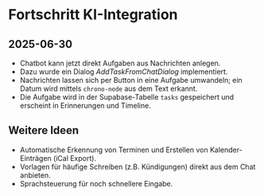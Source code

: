 # Fortschritt KI-Integration

## 2025-06-30
- Chatbot kann jetzt direkt Aufgaben aus Nachrichten anlegen.
- Dazu wurde ein Dialog *AddTaskFromChatDialog* implementiert.
- Nachrichten lassen sich per Button in eine Aufgabe umwandeln; ein Datum wird mittels `chrono-node` aus dem Text erkannt.
- Die Aufgabe wird in der Supabase-Tabelle `tasks` gespeichert und erscheint in Erinnerungen und Timeline.

## Weitere Ideen
- Automatische Erkennung von Terminen und Erstellen von Kalender-Einträgen (iCal Export).
- Vorlagen für häufige Schreiben (z.B. Kündigungen) direkt aus dem Chat anbieten.
- Sprachsteuerung für noch schnellere Eingabe.
